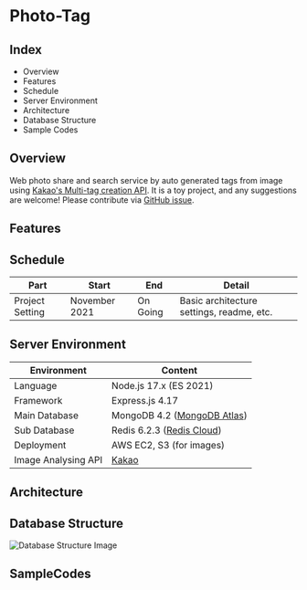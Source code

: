 # Photo-Tag

## Index
- Overview
- Features
- Schedule
- Server Environment
- Architecture
- Database Structure
- Sample Codes

## Overview
Web photo share and search service by auto generated tags from image using [Kakao's Multi-tag creation API](https://developers.kakao.com/docs/latest/en/vision/dev-guide#create-multi-tag). It is a toy project, and any suggestions are welcome! Please contribute via [GitHub issue](https://github.com/seungbin0508/photo-tag/issues).

## Features

## Schedule
| Part | Start | End | Detail |
| ----- | --- | --- | --- |
| Project Setting | November 2021 | On Going | Basic architecture settings, readme, etc. |


## Server Environment
|Environment|Content|
| --- | ---- |
| Language | Node.js 17.x (ES 2021) |
| Framework | Express.js 4.17 |
| Main Database | MongoDB 4.2 ([MongoDB Atlas](https://www.mongodb.com/atlas)) |
| Sub Database | Redis 6.2.3 ([Redis Cloud](https://app.redislabs.com/))
| Deployment | AWS EC2, S3 (for images) |
| Image Analysing API | [Kakao](https://developers.kakao.com) |

## Architecture

## Database Structure
![Database Structure Image](https://user-images.githubusercontent.com/24871719/143405318-332ef190-37ab-4559-b73b-daed56c8ecd6.png)

## SampleCodes